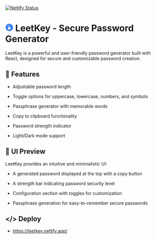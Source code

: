 [![Netlify Status](https://api.netlify.com/api/v1/badges/1be5846d-dffb-493a-aca3-deabf590c5c7/deploy-status)](https://app.netlify.com/sites/leetkey/deploys)

# <img src="public/logo.png" alt="Описание изображения" width="25"/> LeetKey - Secure Password Generator

LeetKey is a powerful and user-friendly password generator built with React, designed for secure and customizable password creation.

## 🌟 Features

- Adjustable password length

- Toggle options for uppercase, lowercase, numbers, and symbols

- Passphrase generator with memorable words

- Copy to clipboard functionality

- Password strength indicator

- Light/Dark mode support

## 📸 UI Preview

LeetKey provides an intuitive and minimalistic UI:

- A generated password displayed at the top with a copy button

- A strength bar indicating password security level

- Configuration section with toggles for customization

- Passphrase generation for easy-to-remember secure passwords

## </> Deploy

- https://leetkey.netlify.app/